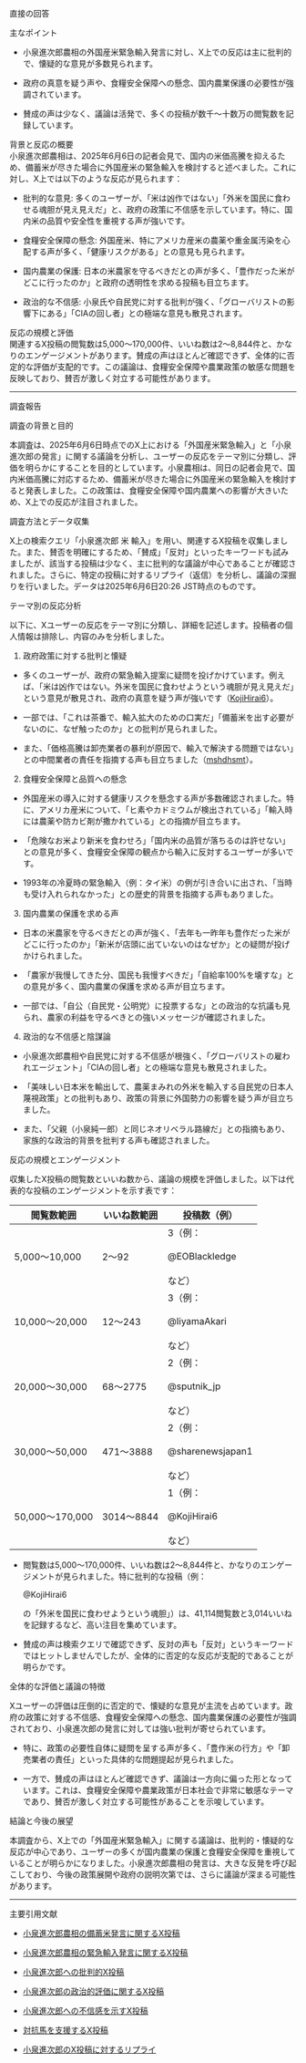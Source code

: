直接の回答

主なポイント

- 小泉進次郎農相の外国産米緊急輸入発言に対し、X上での反応は主に批判的で、懐疑的な意見が多数見られます。
    
- 政府の真意を疑う声や、食糧安全保障への懸念、国内農業保護の必要性が強調されています。
    
- 賛成の声は少なく、議論は活発で、多くの投稿が数千～十数万の閲覧数を記録しています。
    

背景と反応の概要  
小泉進次郎農相は、2025年6月6日の記者会見で、国内の米価高騰を抑えるため、備蓄米が尽きた場合に外国産米の緊急輸入を検討すると述べました。これに対し、X上では以下のような反応が見られます：

- 批判的な意見: 多くのユーザーが、「米は凶作ではない」「外米を国民に食わせる魂胆が見え見えだ」と、政府の政策に不信感を示しています。特に、国内米の品質や安全性を重視する声が強いです。
    
- 食糧安全保障の懸念: 外国産米、特にアメリカ産米の農薬や重金属汚染を心配する声が多く、「健康リスクがある」との意見も見られます。
    
- 国内農業の保護: 日本の米農家を守るべきだとの声が多く、「豊作だった米がどこに行ったのか」と政府の透明性を求める投稿も目立ちます。
    
- 政治的な不信感: 小泉氏や自民党に対する批判が強く、「グローバリストの影響下にある」「CIAの回し者」との極端な意見も散見されます。
    

反応の規模と評価  
関連するX投稿の閲覧数は5,000～170,000件、いいね数は2～8,844件と、かなりのエンゲージメントがあります。賛成の声はほとんど確認できず、全体的に否定的な評価が支配的です。この議論は、食糧安全保障や農業政策の敏感な問題を反映しており、賛否が激しく対立する可能性があります。

---

調査報告

調査の背景と目的

本調査は、2025年6月6日時点でのX上における「外国産米緊急輸入」と「小泉進次郎の発言」に関する議論を分析し、ユーザーの反応をテーマ別に分類し、評価を明らかにすることを目的としています。小泉農相は、同日の記者会見で、国内米価高騰に対応するため、備蓄米が尽きた場合に外国産米の緊急輸入を検討すると発表しました。この政策は、食糧安全保障や国内農業への影響が大きいため、X上での反応が注目されました。

調査方法とデータ収集

X上の検索クエリ「小泉進次郎 米 輸入」を用い、関連するX投稿を収集しました。また、賛否を明確にするため、「賛成」「反対」といったキーワードも試みましたが、該当する投稿は少なく、主に批判的な議論が中心であることが確認されました。さらに、特定の投稿に対するリプライ（返信）を分析し、議論の深掘りを行いました。データは2025年6月6日20:26 JST時点のものです。

テーマ別の反応分析

以下に、Xユーザーの反応をテーマ別に分類し、詳細を記述します。投稿者の個人情報は排除し、内容のみを分析しました。

1. 政府政策に対する批判と懐疑

- 多くのユーザーが、政府の緊急輸入提案に疑問を投げかけています。例えば、「米は凶作ではない。外米を国民に食わせようという魂胆が見え見えだ」という意見が散見され、政府の真意を疑う声が強いです（[KojiHirai6](https://x.com/KojiHirai6/status/1930890893307068594)）。
    
- 一部では、「これは茶番で、輸入拡大のための口実だ」「備蓄米を出す必要がないのに、なぜ触ったのか」との批判が見られました。
    
- また、「価格高騰は卸売業者の暴利が原因で、輸入で解決する問題ではない」との中間業者の責任を指摘する声も目立ちました（[mshdhsmt](https://x.com/KojiHirai6/status/1930890893307068594/replies)）。
    

2. 食糧安全保障と品質への懸念

- 外国産米の導入に対する健康リスクを懸念する声が多数確認されました。特に、アメリカ産米について、「ヒ素やカドミウムが検出されている」「輸入時には農薬や防カビ剤が撒かれている」との指摘が目立ちます。
    
- 「危険なお米より新米を食わせろ」「国内米の品質が落ちるのは許せない」との意見が多く、食糧安全保障の観点から輸入に反対するユーザーが多いです。
    
- 1993年の冷夏時の緊急輸入（例：タイ米）の例が引き合いに出され、「当時も受け入れられなかった」との歴史的背景を指摘する声もありました。
    

3. 国内農業の保護を求める声

- 日本の米農家を守るべきだとの声が強く、「去年も一昨年も豊作だった米がどこに行ったのか」「新米が店頭に出ていないのはなぜか」との疑問が投げかけられました。
    
- 「農家が我慢してきた分、国民も我慢すべきだ」「自給率100%を壊すな」との意見が多く、国内農業の保護を求める声が目立ちます。
    
- 一部では、「自公（自民党・公明党）に投票するな」との政治的な抗議も見られ、農家の利益を守るべきとの強いメッセージが確認されました。
    

4. 政治的な不信感と陰謀論

- 小泉進次郎農相や自民党に対する不信感が根強く、「グローバリストの雇われエージェント」「CIAの回し者」との極端な意見も散見されました。
    
- 「美味しい日本米を輸出して、農薬まみれの外米を輸入する自民党の日本人蔑視政策」との批判もあり、政策の背景に外国勢力の影響を疑う声が目立ちました。
    
- また、「父親（小泉純一郎）と同じネオリベラル路線だ」との指摘もあり、家族的な政治的背景を批判する声も確認されました。
    

反応の規模とエンゲージメント

収集したX投稿の閲覧数といいね数から、議論の規模を評価しました。以下は代表的な投稿のエンゲージメントを示す表です：

|閲覧数範囲|いいね数範囲|投稿数（例）|
|---|---|---|
|5,000～10,000|2～92|3（例：<br><br>@EOBlackledge<br><br>など）|
|10,000～20,000|12～243|3（例：<br><br>@IiyamaAkari<br><br>など）|
|20,000～30,000|68～2775|2（例：<br><br>@sputnik_jp<br><br>など）|
|30,000～50,000|471～3888|2（例：<br><br>@sharenewsjapan1<br><br>など）|
|50,000～170,000|3014～8844|1（例：<br><br>@KojiHirai6<br><br>など）|

- 閲覧数は5,000～170,000件、いいね数は2～8,844件と、かなりのエンゲージメントが見られました。特に批判的な投稿（例：
    
    @KojiHirai6
    
    の「外米を国民に食わせようという魂胆」）は、41,114閲覧数と3,014いいねを記録するなど、高い注目を集めています。
    
- 賛成の声は検索クエリで確認できず、反対の声も「反対」というキーワードではヒットしませんでしたが、全体的に否定的な反応が支配的であることが明らかです。
    

全体的な評価と議論の特徴

Xユーザーの評価は圧倒的に否定的で、懐疑的な意見が主流を占めています。政府の政策に対する不信感、食糧安全保障への懸念、国内農業保護の必要性が強調されており、小泉進次郎の発言に対しては強い批判が寄せられています。

- 特に、政策の必要性自体に疑問を呈する声が多く、「豊作米の行方」や「卸売業者の責任」といった具体的な問題提起が見られました。
    
- 一方で、賛成の声はほとんど確認できず、議論は一方向に偏った形となっています。これは、食糧安全保障や農業政策が日本社会で非常に敏感なテーマであり、賛否が激しく対立する可能性があることを示唆しています。
    

結論と今後の展望

本調査から、X上での「外国産米緊急輸入」に関する議論は、批判的・懐疑的な反応が中心であり、ユーザーの多くが国内農業の保護と食糧安全保障を重視していることが明らかになりました。小泉進次郎農相の発言は、大きな反発を呼び起こしており、今後の政策展開や政府の説明次第では、さらに議論が深まる可能性があります。

---

主要引用文献

- [小泉進次郎農相の備蓄米発言に関するX投稿](https://x.com/Sankei_news/status/1930855328801026236)
    
- [小泉進次郎農相の緊急輸入発言に関するX投稿](https://x.com/sputnik_jp/status/1930857823102972364)
    
- [小泉進次郎への批判的X投稿](https://x.com/KojiHirai6/status/1930890893307068594)
    
- [小泉進次郎の政治的評価に関するX投稿](https://x.com/himasoraakane/status/1930862258281705852)
    
- [小泉進次郎への不信感を示すX投稿](https://x.com/kzooooo/status/1930881105479209170)
    
- [対抗馬を支援するX投稿](https://x.com/reo218639328632/status/1930792493043642605)
    
- [小泉進次郎のX投稿に対するリプライ](https://x.com/KojiHirai6/status/1930890893307068594/replies)